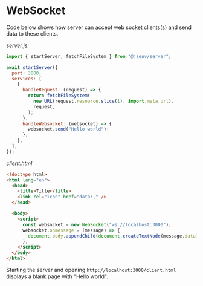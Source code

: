 # WebSocket

Code below shows how server can accept web socket clients(s) and send data to these clients.

_server.js:_

```js
import { startServer, fetchFileSystem } from "@jsenv/server";

await startServer({
  port: 3000,
  services: [
    {
      handleRequest: (request) => {
        return fetchFileSystem(
          new URL(request.resource.slice(1), import.meta.url),
          request,
        );
      },
      handleWebsocket: (websocket) => {
        websocket.send("Hello world");
      },
    },
  ],
});
```

_client.html_

```html
<!doctype html>
<html lang="en">
  <head>
    <title>Title</title>
    <link rel="icon" href="data:," />
  </head>

  <body>
    <script>
      const websocket = new WebSocket("ws://localhost:3000");
      websocket.onmessage = (message) => {
        document.body.appendChild(document.createTextNode(message.data));
      };
    </script>
  </body>
</html>
```

Starting the server and opening `http://localhost:3000/client.html` displays a blank page with "Hello world".

